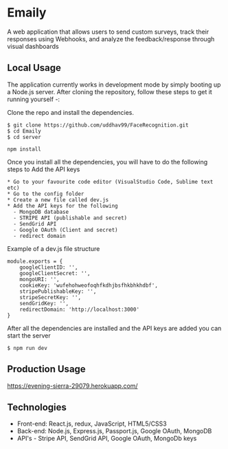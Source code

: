 # Emaily
 A web application that allows users to send custom surveys, track their responses using Webhooks, and analyze the feedback/response through visual dashboards

## Local Usage 
The application currently works in development mode by simply booting up a Node.js server. After cloning the repository, follow these steps to get it running yourself -:

Clone the repo and install the dependencies.
```
$ git clone https://github.com/uddhav99/FaceRecognition.git
$ cd Emaily
$ cd server
```
```
npm install 
```
Once you install all the dependencies, you will have to do the following steps to Add the API keys 
```
* Go to your favourite code editor (VisualStudio Code, Sublime text etc)
* Go to the config folder
* Create a new file called dev.js
* Add the API keys for the following
  - MongoDB database
  - STRIPE API (publishable and secret)
  - SendGrid API 
  - Google OAuth (Client and secret)
  - redirect domain
```
Example of a dev.js file structure
```
module.exports = {
    googleClientID: '',
    googleClientSecret: '', 
    mongoURI: '',
    cookieKey: 'wufehohweofoqhfkdhjbsfhkbhkhdbf', 
    stripePublishableKey: '', 
    stripeSecretKey: '', 
    sendGridKey: '',
    redirectDomain: 'http://localhost:3000'
}
```
After all the dependencies are installed and the API keys are added you can start the server
```
$ npm run dev
```
## Production Usage
https://evening-sierra-29079.herokuapp.com/

## Technologies
- Front-end: React.js, redux, JavaScript, HTML5/CSS3
- Back-end: Node.js, Express.js, Passport.js, Google OAuth, MongoDB
- API's - Stripe API, SendGrid API, Google OAuth, MongoDb keys
